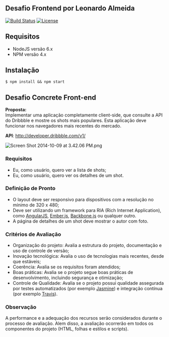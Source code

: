 ## Desafio Frontend por Leonardo Almeida

[![Build Status](https://travis-ci.org/leonardosal/desafio-frontend.svg?branch=master)](https://travis-ci.org/leonardosal/desafio-frontend)
[![License](https://img.shields.io/badge/licence-MIT-blue.svg)](LICENSE)

## Requisitos

* NodeJS versão 6.x
* NPM versão 4.x

## Instalação

```
$ npm install && npm start
```

## Desafio Concrete Front-end
**Proposta:**  
Implementar uma aplicação completamente client-side, que consulte a API do Dribbble e mostre os shots mais populares. Esta aplicação deve funcionar nos navegadores mais recentes do mercado.  

**API**: [http://developer.dribbble.com/v1/ ](http://developer.dribbble.com/v1/)

![Screen Shot 2014-10-09 at 3.42.06 PM.png](https://bitbucket.org/repo/bApLBb/images/3039998141-Screen%20Shot%202014-10-09%20at%203.42.06%20PM.png)

### **Requisitos** ###

* Eu, como usuário, quero ver a lista de shots;
* Eu, como usuário, quero ver os detalhes de um shot.

### **Definição de Pronto** ###

* O layout deve ser responsivo para dispositivos com a resolução no mínimo de 320 x 480;
* Deve ser utilizando um framework para RIA (Rich Internet Application), como  [AngularJS](https://angularjs.org/), [Ember.js](http://emberjs.com/), [Backbone.js](http://backbonejs.org/) ou qualquer outro.
* A página de detalhes de um shot deve mostrar o autor com foto.

### **Critérios de Avaliação** ###

* Organização do projeto: Avalia a estrutura do projeto, documentação e uso de controle de versão;
* Inovação tecnológica: Avalia o uso de tecnologias mais recentes, desde que estáveis;
* Coerência: Avalia se os requisitos foram atendidos;
* Boas práticas: Avalia se o projeto segue boas práticas de desenvolvimento, incluindo segurança e otimização;
* Controle de Qualidade: Avalia se o projeto possui qualidade assegurada por testes automatizados (por exemplo [Jasmine](http://jasmine.github.io/)) e integração contínua (por exemplo [Travis](http://travis-ci.org/)).

### **Observação** ###
A performance e a adequação dos recursos serão considerados durante o processo de avaliação. Alem disso, a avaliação ocorrerão em todos os componentes do projeto (HTML, folhas e estilos e scripts).  
